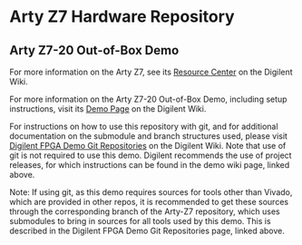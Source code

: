 # Arty Z7 Hardware Repository

## Arty Z7-20 Out-of-Box Demo

For more information on the Arty Z7, see its [Resource Center](https://reference.digilentinc.com/reference/programmable-logic/arty-z7/start) on the Digilent Wiki.

For more information on the Arty Z7-20 Out-of-Box Demo, including setup instructions, visit its [Demo Page](https://reference.digilentinc.com/reference/programmable-logic/arty-z7/demos/oob) on the Digilent Wiki.

For instructions on how to use this repository with git, and for additional documentation on the submodule and branch structures used, please visit [Digilent FPGA Demo Git Repositories](https://reference.digilentinc.com/reference/programmable-logic/documents/git) on the Digilent Wiki. Note that use of git is not required to use this demo. Digilent recommends the use of project releases, for which instructions can be found in the demo wiki page, linked above.

Note: If using git, as this demo requires sources for tools other than Vivado, which are provided in other repos, it is recommended to get these sources through the corresponding branch of the Arty-Z7 repository, which uses submodules to bring in sources for all tools used by this demo. This is described in the Digilent FPGA Demo Git Repositories page, linked above.